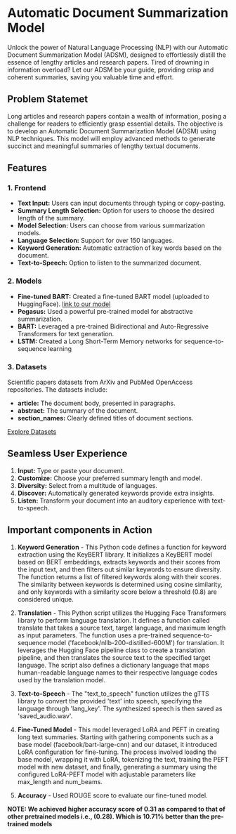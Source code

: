 # Automatic Document Summarization Model

Unlock the power of Natural Language Processing (NLP) with our Automatic Document Summarization Model (ADSM), designed to effortlessly distill the essence of lengthy articles and research papers. Tired of drowning in information overload? Let our ADSM be your guide, providing crisp and coherent summaries, saving you valuable time and effort.

## Problem Statemet

Long articles and research papers contain a wealth of information, posing a challenge for readers to efficiently grasp essential details. The objective is to develop an Automatic Document Summarization Model (ADSM) using NLP techniques. This model will employ advanced methods to generate succinct and meaningful summaries of lengthy textual documents.

## Features 

### 1. Frontend 

- **Text Input:** Users can input documents through typing or copy-pasting.
- **Summary Length Selection:** Option for users to choose the desired length of the summary.
- **Model Selection:** Users can choose from various summarization models.
- **Language Selection:** Support for over 150 languages.
- **Keyword Generation:** Automatic extraction of key words based on the document.
- **Text-to-Speech:** Option to listen to the summarized document.

### 2. Models 

- **Fine-tuned BART:** Created a fine-tuned BART model (uploaded to HuggingFace). [link to our model](https://huggingface.co/datasets/scientific_papers?row=0)
- **Pegasus:** Used a powerful pre-trained model for abstractive summarization.
- **BART:** Leveraged a pre-trained Bidirectional and Auto-Regressive Transformers for text generation.
- **LSTM:** Created a Long Short-Term Memory networks for sequence-to-sequence learning

### 3. Datasets

Scientific papers datasets from ArXiv and PubMed OpenAccess repositories. The datasets include:

- **article:** The document body, presented in paragraphs.
- **abstract:** The summary of the document.
- **section_names:** Clearly defined titles of document sections.

[Explore Datasets](https://huggingface.co/datasets/scientific_papers?row=0)

## Seamless User Experience

1. **Input:** Type or paste your document.
2. **Customize:** Choose your preferred summary length and model.
3. **Diversity:** Select from a multitude of languages.
4. **Discover:** Automatically generated keywords provide extra insights.
5. **Listen:** Transform your document into an auditory experience with text-to-speech.

## Important components in Action
1. **Keyword Generation** - 
This Python code defines a function for keyword extraction using the KeyBERT library. It initializes a KeyBERT model based on BERT embeddings, extracts keywords and their scores from the input text, and then filters out similar keywords to ensure diversity. The function returns a list of filtered keywords along with their scores. The similarity between keywords is determined using cosine similarity, and only keywords with a similarity score below a threshold (0.8) are considered unique.

2. **Translation** - 
This Python script utilizes the Hugging Face Transformers library to perform language translation. It defines a function called translate that takes a source text, target language, and maximum length as input parameters. The function uses a pre-trained sequence-to-sequence model ('facebook/nllb-200-distilled-600M') for translation. It leverages the Hugging Face pipeline class to create a translation pipeline, and then translates the source text to the specified target language. The script also defines a dictionary language that maps human-readable language names to their respective language codes used by the translation model.

4. **Text-to-Speech** - The "text_to_speech" function utilizes the gTTS library to convert the provided 'text' into speech, specifying the language through 'lang_key'. The synthesized speech is then saved as 'saved_audio.wav'.
   
6. **Fine-Tuned Model** - This model leveraged LoRA and PEFT in creating long text summaries. Starting with gathering components such as a base model (facebook/bart-large-cnn) and our dataset, it introduced LoRA configuration for fine-tuning. The  process involved loading the base model, wrapping it with LoRA, tokenizing the text, training the PEFT model with new dataset, and finally, generating a summary using the configured LoRA-PEFT model with adjustable parameters like max_length and num_beams.
7. **Accuracy** - Used ROUGE score to evaluate our fine-tuned model.
   
**NOTE: We achieved higher accuracy score of 0.31 as compared to that of other pretrained models i.e., (0.28). Which is 10.71% better than the pre-trained models**

